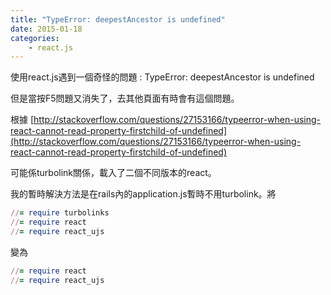 ```yaml
---
title: "TypeError: deepestAncestor is undefined"
date: 2015-01-18
categories:
    - react.js
---
```

使用react.js遇到一個奇怪的問題 : TypeError: deepestAncestor is undefined

但是當按F5問題又消失了，去其他頁面有時會有這個問題。

根據 [http://stackoverflow.com/questions/27153166/typeerror-when-using-react-cannot-read-property-firstchild-of-undefined](http://stackoverflow.com/questions/27153166/typeerror-when-using-react-cannot-read-property-firstchild-of-undefined)

可能係turbolink關係，載入了二個不同版本的react。

我的暫時解決方法是在rails內的application.js暫時不用turbolink。將

```ruby
//= require turbolinks
//= require react
//= require react_ujs
```

變為

```ruby
//= require react
//= require react_ujs
```
